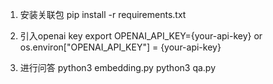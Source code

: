 1. 安装关联包
pip install -r requirements.txt

2. 引入openai key
export OPENAI_API_KEY={your-api-key}
or
os.environ["OPENAI_API_KEY"] = {your-api-key}

3. 进行问答 
python3 embedding.py 
python3 qa.py 
